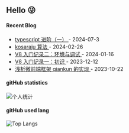 ## Hello 😜


#### Recent Blog  
 

* <a href='https://www.cnblogs.com/Grewer/p/18282448' target='_blank'>typescript 进阶（一） </a> - 2024-07-3 
* <a href='https://www.cnblogs.com/Grewer/p/18035980' target='_blank'>kosaraju 算法 </a> - 2024-02-26 
* <a href='https://www.cnblogs.com/Grewer/p/17968948' target='_blank'>V8 入门记录二：环境与调试 </a> - 2024-01-16 
* <a href='https://www.cnblogs.com/Grewer/p/17898196.html' target='_blank'>V8 入门记录一：初识 </a> - 2023-12-12 
* <a href='https://www.cnblogs.com/Grewer/p/17781459.html' target='_blank'>浅析微前端框架 qiankun 的实现 </a> - 2023-10-22 



#### gitHub statistics

![个人统计](https://github-readme-stats.vercel.app/api?username=grewer&show_icons=true&icon_color=CE1D2D&text_color=718096&bg_color=ffffff&hide_title=true)


#### gitHub used lang

![Top Langs](https://github-readme-stats.vercel.app/api/top-langs/?username=grewer&layout=compact)


